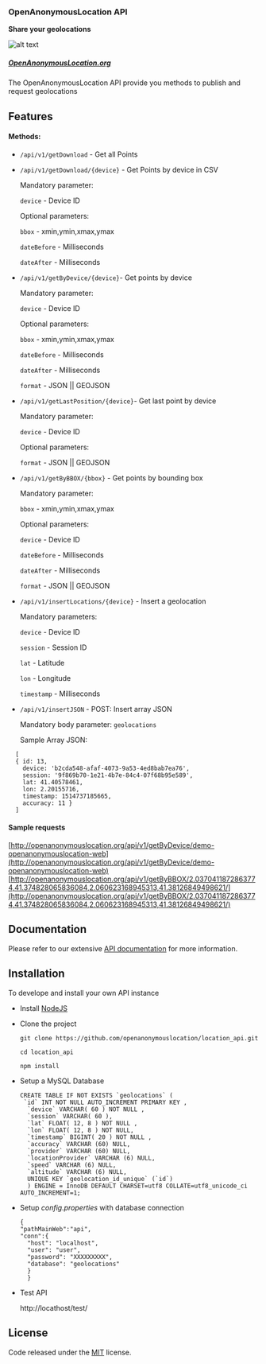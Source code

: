 ### OpenAnonymousLocation API

**Share your geolocations**

![alt text](http://openanonymouslocation.org/img/logov5_64x64.png "OpenAnonymousLocation")

##### [OpenAnonymousLocation.org](http://openanonymouslocation.org)

The OpenAnonymousLocation API provide you methods to publish and request geolocations

## Features

#### Methods:

- `/api/v1/getDownload` - Get all Points

- `/api/v1/getDownload/{device}` - Get Points by device in CSV
    
    Mandatory parameter:

    `device` - Device ID

    Optional parameters:

     `bbox` - xmin,ymin,xmax,ymax

     `dateBefore` - Milliseconds

     `dateAfter` - Milliseconds

- `/api/v1/getByDevice/{device}`- Get points by device

    Mandatory parameter:

    `device` - Device ID

    Optional parameters:

     `bbox` - xmin,ymin,xmax,ymax

     `dateBefore` - Milliseconds

     `dateAfter` - Milliseconds

     `format` - JSON || GEOJSON

- `/api/v1/getLastPosition/{device}`- Get last point by device

    Mandatory parameter:

    `device` - Device ID

    Optional parameters:

     `format` - JSON || GEOJSON

- `/api/v1/getByBBOX/{bbox}` - Get points by bounding box

    Mandatory parameter:

     `bbox` - xmin,ymin,xmax,ymax

    Optional parameters:   

    `device` - Device ID

    `dateBefore` - Milliseconds

    `dateAfter` - Milliseconds

    `format` - JSON || GEOJSON

- `/api/v1/insertLocations/{device}` - Insert a geolocation

    Mandatory parameters:

    `device` - Device ID

    `session` - Session ID

    `lat` - Latitude

    `lon` - Longitude

    `timestamp` - Milliseconds

- `/api/v1/insertJSON` - POST: Insert array JSON 

    Mandatory body parameter:
    `geolocations`

    Sample Array JSON:
```
  [
  { id: 13,
    device: 'b2cda548-afaf-4073-9a53-4ed8bab7ea76',
    session: '9f869b70-1e21-4b7e-84c4-07f68b95e589',
    lat: 41.40578461,
    lon: 2.20155716,
    timestamp: 1514737185665,
    accuracy: 11 }
  ]
```

#### Sample requests
[http://openanonymouslocation.org/api/v1/getByDevice/demo-openanonymouslocation-web](http://openanonymouslocation.org/api/v1/getByDevice/demo-openanonymouslocation-web)
[http://openanonymouslocation.org/api/v1/getByBBOX/2.0370411872863774,41.374828065836084,2.060623168945313,41.38126849498621/](http://openanonymouslocation.org/api/v1/getByBBOX/2.0370411872863774,41.374828065836084,2.060623168945313,41.38126849498621/)



## Documentation

Please refer to our extensive [API documentation](http://openanonymouslocation.org/api.html) for more information.

## Installation

To develope and install your own API instance

- Install [NodeJS](https://nodejs.org/)
- Clone the project
  ```
  git clone https://github.com/openanonymouslocation/location_api.git

  cd location_api

  npm install

  ```
- Setup a MySQL Database

  ```
  CREATE TABLE IF NOT EXISTS `geolocations` (
   `id` INT NOT NULL AUTO_INCREMENT PRIMARY KEY ,
    `device` VARCHAR( 60 ) NOT NULL ,
    `session` VARCHAR( 60 ),
    `lat` FLOAT( 12, 8 ) NOT NULL ,
    `lon` FLOAT( 12, 8 ) NOT NULL,
    `timestamp` BIGINT( 20 ) NOT NULL ,
    `accuracy` VARCHAR (60) NULL,
    `provider` VARCHAR (60) NULL,
    `locationProvider` VARCHAR (6) NULL,
    `speed` VARCHAR (6) NULL,
    `altitude` VARCHAR (6) NULL,
    UNIQUE KEY `geolocation_id_unique` (`id`)
    ) ENGINE = InnoDB DEFAULT CHARSET=utf8 COLLATE=utf8_unicode_ci AUTO_INCREMENT=1;

  ```
- Setup *config.properties* with database connection

  ```
  {
  "pathMainWeb":"api",
  "conn":{
    "host": "localhost",
    "user": "user",
    "password": "XXXXXXXXX",
    "database": "geolocations"
    }
    }

  ```

- Test API

  http://locathost/test/


## License
Code released under the [MIT](https://github.com/BlackrockDigital/startbootstrap-new-age/blob/gh-pages/LICENSE) license.
